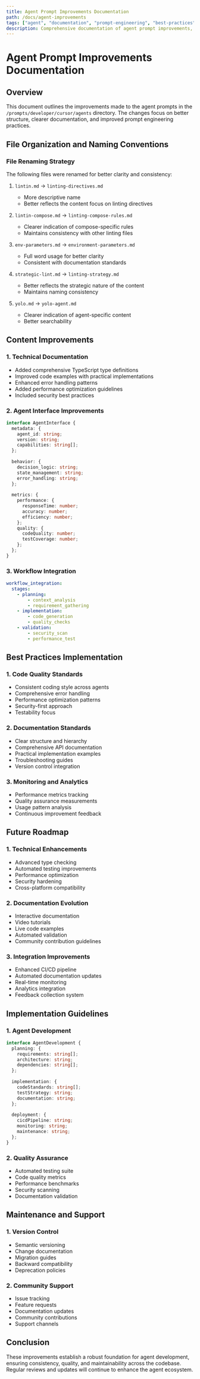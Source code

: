 ```yaml
---
title: Agent Prompt Improvements Documentation
path: /docs/agent-improvements
tags: ["agent", "documentation", "prompt-engineering", "best-practices"]
description: Comprehensive documentation of agent prompt improvements, focusing on structure, implementation, and best practices for enhanced agent performance.
---
```


# Agent Prompt Improvements Documentation

## Overview
This document outlines the improvements made to the agent prompts in the `/prompts/developer/cursor/agents` directory. The changes focus on better structure, clearer documentation, and improved prompt engineering practices.

## File Organization and Naming Conventions

### File Renaming Strategy
The following files were renamed for better clarity and consistency:

1. `lintin.md` → `linting-directives.md`
   - More descriptive name
   - Better reflects the content focus on linting directives

2. `lintin-compose.md` → `linting-compose-rules.md`
   - Clearer indication of compose-specific rules
   - Maintains consistency with other linting files

3. `env-parameters.md` → `environment-parameters.md`
   - Full word usage for better clarity
   - Consistent with documentation standards

4. `strategic-lint.md` → `linting-strategy.md`
   - Better reflects the strategic nature of the content
   - Maintains naming consistency

5. `yolo.md` → `yolo-agent.md`
   - Clearer indication of agent-specific content
   - Better searchability

## Content Improvements

### 1. Technical Documentation
- Added comprehensive TypeScript type definitions
- Improved code examples with practical implementations
- Enhanced error handling patterns
- Added performance optimization guidelines
- Included security best practices

### 2. Agent Interface Improvements
```typescript
interface AgentInterface {
  metadata: {
    agent_id: string;
    version: string;
    capabilities: string[];
  };
  
  behavior: {
    decision_logic: string;
    state_management: string;
    error_handling: string;
  };
  
  metrics: {
    performance: {
      responseTime: number;
      accuracy: number;
      efficiency: number;
    };
    quality: {
      codeQuality: number;
      testCoverage: number;
    };
  };
}
```

### 3. Workflow Integration
```yaml
workflow_integration:
  stages:
    - planning:
        - context_analysis
        - requirement_gathering
    - implementation:
        - code_generation
        - quality_checks
    - validation:
        - security_scan
        - performance_test
```

## Best Practices Implementation

### 1. Code Quality Standards
- Consistent coding style across agents
- Comprehensive error handling
- Performance optimization patterns
- Security-first approach
- Testability focus

### 2. Documentation Standards
- Clear structure and hierarchy
- Comprehensive API documentation
- Practical implementation examples
- Troubleshooting guides
- Version control integration

### 3. Monitoring and Analytics
- Performance metrics tracking
- Quality assurance measurements
- Usage pattern analysis
- Continuous improvement feedback

## Future Roadmap

### 1. Technical Enhancements
- Advanced type checking
- Automated testing improvements
- Performance optimization
- Security hardening
- Cross-platform compatibility

### 2. Documentation Evolution
- Interactive documentation
- Video tutorials
- Live code examples
- Automated validation
- Community contribution guidelines

### 3. Integration Improvements
- Enhanced CI/CD pipeline
- Automated documentation updates
- Real-time monitoring
- Analytics integration
- Feedback collection system

## Implementation Guidelines

### 1. Agent Development
```typescript
interface AgentDevelopment {
  planning: {
    requirements: string[];
    architecture: string;
    dependencies: string[];
  };
  
  implementation: {
    codeStandards: string[];
    testStrategy: string;
    documentation: string;
  };
  
  deployment: {
    cicdPipeline: string;
    monitoring: string;
    maintenance: string;
  };
}
```

### 2. Quality Assurance
- Automated testing suite
- Code quality metrics
- Performance benchmarks
- Security scanning
- Documentation validation

## Maintenance and Support

### 1. Version Control
- Semantic versioning
- Change documentation
- Migration guides
- Backward compatibility
- Deprecation policies

### 2. Community Support
- Issue tracking
- Feature requests
- Documentation updates
- Community contributions
- Support channels

## Conclusion
These improvements establish a robust foundation for agent development, ensuring consistency, quality, and maintainability across the codebase. Regular reviews and updates will continue to enhance the agent ecosystem. 